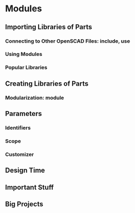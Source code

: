 # Modules


## Importing Libraries of Parts
### Connecting to Other OpenSCAD Files: include, use
### Using Modules 
### Popular Libraries
## Creating Libraries of Parts
### Modularization:  module
## Parameters
### Identifiers
### Scope 
### Customizer
## Design Time 
## Important Stuff  
## Big Projects
